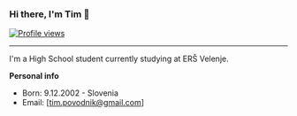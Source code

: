 ### Hi there, I'm Tim 👋 

[![Profile views](http://hits.dwyl.com/AquaBalls/AquaBalls.svg)](http://hits.dwyl.com/AquaBalls/AquaBalls)
<hr></hr>
I'm a High School student currently studying at ERŠ Velenje.

**Personal info**
- Born: 9.12.2002 - Slovenia
- Email: [tim.povodnik@gmail.com]
